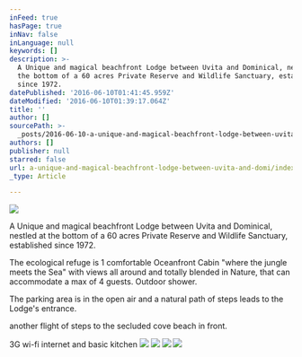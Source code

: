 ```yaml
---
inFeed: true
hasPage: true
inNav: false
inLanguage: null
keywords: []
description: >-
  A Unique and magical beachfront Lodge between Uvita and Dominical, nestled at
  the bottom of a 60 acres Private Reserve and Wildlife Sanctuary, established
  since 1972.
datePublished: '2016-06-10T01:41:45.959Z'
dateModified: '2016-06-10T01:39:17.064Z'
title: ''
author: []
sourcePath: >-
  _posts/2016-06-10-a-unique-and-magical-beachfront-lodge-between-uvita-and-domi.md
authors: []
publisher: null
starred: false
url: a-unique-and-magical-beachfront-lodge-between-uvita-and-domi/index.html
_type: Article

---
```

![](https://the-grid-user-content.s3-us-west-2.amazonaws.com/9e7db5dd-c3cf-4bd0-a775-bba7309b8828.jpg)

A Unique and magical beachfront Lodge between Uvita and Dominical, nestled at the bottom of a 60 acres Private Reserve and Wildlife Sanctuary, established since 1972\.

The ecological refuge is 1 comfortable Oceanfront Cabin "where the jungle meets the Sea" with views all around and totally blended in Nature, that can accommodate a max of 4 guests. Outdoor shower.

The parking area is in the open air and a natural path of steps leads to the Lodge's entrance.

another flight of steps to the secluded cove beach in front.

3G wi-fi internet and basic kitchen
![](https://the-grid-user-content.s3-us-west-2.amazonaws.com/9e5ca6af-3378-4bef-ba26-54918f501475.jpg)
![](https://the-grid-user-content.s3-us-west-2.amazonaws.com/6afefcd6-fb82-45f9-985f-8e020db5bcd8.jpg)
![](https://the-grid-user-content.s3-us-west-2.amazonaws.com/f43514e2-b077-43dd-97bd-a4d00d33962b.jpg)
![](https://the-grid-user-content.s3-us-west-2.amazonaws.com/0b7e32d8-7ebd-4605-ad3f-f9e653c04b89.jpg)